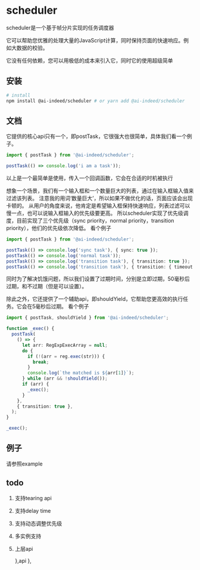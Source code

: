 # scheduler

scheduler是一个基于帧分片实现的任务调度器

它可以帮助您优雅的处理大量的JavaScript计算，同时保持页面的快速响应。例如大数据的校验。

它没有任何依赖，您可以用极低的成本来引入它，同时它的使用超级简单

## 安装

```bash
# install
npm install @ai-indeed/scheduler # or yarn add @ai-indeed/scheduler
```

## 文档

它提供的核心api只有一个，即postTask，它很强大也很简单，具体我们看一个例子。

```typescript
import { postTask } from '@ai-indeed/scheduler';

postTask(() => console.log('i am a task'));
```
以上是一个最简单是使用，传入一个回调函数，它会在合适的时机被执行

想象一个场景，我们有一个输入框和一个数量巨大的列表，通过在输入框输入值来过滤该列表。
注意我的用词‘数量巨大’，所以如果不做优化的话，页面应该会出现卡顿的。
从用户的角度来说，他肯定是希望输入框保持快速响应，列表过滤可以慢一点，也可以说输入框输入的优先级要更高。
所以scheduler实现了优先级调度，目前实现了三个优先级（sync priority，normal priority，transition priority），他们的优先级依次降低。
看个例子
```typescript
import { postTask } from '@ai-indeed/scheduler';

postTask(() => console.log('sync task'), { sync: true });
postTask(() => console.log('normal task'));
postTask(() => console.log('transition task'), { transition: true });
postTask(() => console.log('transition task'), { transition: { timeout: 3000 } }); // 自定义过期时间
```
同时为了解决饥饿问题，所以我们设置了过期时间，分别是立即过期，50毫秒后过期，和不过期（但是可以设置）。

除此之外，它还提供了一个辅助api，即shouldYield，它帮助您更高效的执行任务。它会在5毫秒后过期。
看个例子
```typescript
import { postTask, shouldYield } from '@ai-indeed/scheduler';

function _exec() {
  postTask(
    () => {
      let arr: RegExpExecArray = null;
      do {
        if (!(arr = reg.exec(str))) {
          break;
        }
        console.log(`the matched is ${arr[1]}`);
      } while (arr && !shouldYield());
      if (arr) {
        _exec();
      }
    },
    { transition: true },
  );
}

_exec();
```

## 例子

请参照example

## todo

1. 支持tearing api
2. 支持delay time
3. 支持动态调整优先级
4. 多实例支持
5. 上层api

    },api
    },
